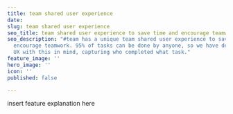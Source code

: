 ```yaml
---
title: team shared user experience
date: 
slug: team shared user experience
seo_title: team shared user experience to save time and encourage teamwork
seo_description: "#team has a unique team shared user experience to save time and
  encourage teamwork. 95% of tasks can be done by anyone, so we have designed the
  UX with this in mind, capturing who completed what task."
feature_image: ''
hero_image: ''
icon: ''
published: false

---
```

insert feature explanation here